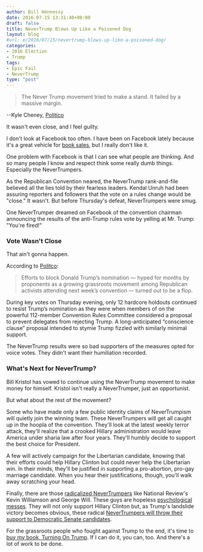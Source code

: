 ```yaml
---
author: Bill Hennessy
date: 2016-07-15 13:31:40+00:00
draft: false
title: NeverTrump Blows Up Like a Poisoned Dog
layout: blog
#url: e/2016/07/15/nevertrump-blows-up-like-a-poisoned-dog/
categories:
- 2016 Election
- Trump
tags:
- Epic Fail
- NeverTrump
type: "post"
---
```


> The Never Trump movement tried to make a stand. It failed by a massive margin.

--Kyle Cheney, [Politico](https://www.politico.com/story/2016/07/donald-trump-convention-rules-win-225586)



It wasn't even close, and I feel guilty.

I don't look at Facebook too often. I have been on Facebook lately because it's a great vehicle for [book sales](https://hennessysview.com/turning-on-trump/), but I really don't like it.

One problem with Facebook is that I can see what people are thinking. And so many people I know and respect think some really dumb things. Especially the NeverTrumpers.

As the Republican Convention neared, the NeverTrump rank-and-file believed all the lies told by their fearless leaders. Kendal Unruh had been assuring reporters and followers that the vote on a rules change would be "close." It wasn't. But before Thursday's defeat, NeverTrumpers were smug.

One NeverTrumper dreamed on Facebook of the convention chairman announcing the results of the anti-Trump rules vote by yelling at Mr. Trump: "You're fired!"



### Vote Wasn't Close



That ain't gonna happen.

According to [Politco](https://www.politico.com/story/2016/07/donald-trump-convention-rules-win-225586):



> Efforts to block Donald Trump’s nomination — hyped for months by proponents as a growing grassroots movement among Republican activists attending next week’s convention — turned out to be a flop.

During key votes on Thursday evening, only 12 hardcore holdouts continued to resist Trump’s nomination as they were when members of on the powerful 112-member Convention Rules Committee considered a proposal to prevent delegates from rejecting Trump. A long-anticipated “conscience clause” proposal intended to stymie Trump fizzled with similarly minimal support.



The NeverTrump results were so bad supporters of the measures opted for voice votes. They didn't want their humiliation recorded.



### What's Next for NeverTrump?



Bill Kristol has vowed to continue using the NeverTrump movement to make money for himself. Kristol isn't really a NeverTrumper, just an opportunist.

But what about the rest of the movement?

Some who have made only a few public identity claims of NeverTrumpism will quietly join the winning team. These NeverTrumpers will get all caught up in the hoopla of the convention. They'll look at the latest weekly terror attack, they'll realize that a crooked Hillary administration would leave America under sharia law after four years. They'll humbly decide to support the best choice for President.

A few will actively campaign for the Libertarian candidate, knowing that their efforts could help Hillary Clinton but could never help the Libertarian win. In their minds, they'll be justified in supporting a pro-abortion, pro-gay marriage candidate. When you hear their justifications, though, you'll walk away scratching your head.

Finally, there are those [radicalized NeverTrumpers](https://hennessysview.com/2016/07/12/how-nevertrump-promotes-race-violence/) like National Review's Kevin Williamson and George Will. These guys are hopeless [psychological messes](https://hennessysview.com/2016/07/12/what-happens-you-identify-as-nevertrump/). They will not only support Hillary Clinton but, as Trump's landslide victory becomes obvious, these radical [NeverTrumpers will throw their support to Democratic Senate candidates](https://hennessysview.com/2016/07/13/why-nevertrump-will-support-down-ballot-dems/).

For the grassroots people who fought against Trump to the end, it's time to [buy my book, Turning On Trump](https://hennessysview.com/turning-on-trump/). If I can do it, you can, too. And there's a lot of work to be done.
